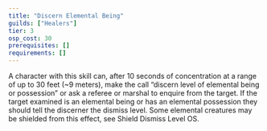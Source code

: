 ```yaml
---
title: "Discern Elemental Being"
guilds: ["Healers"]
tier: 3
osp_cost: 30
prerequisites: []
requirements: []
---
```

A character with this skill can, after 10 seconds of concentration at a range of up to 30 feet (~9 meters), make the call “discern level of elemental being or possession” or ask a referee or marshal to enquire from the target. If the target examined is an elemental being or has an elemental possession they should tell the discerner the dismiss level. Some elemental creatures may be shielded from this effect, see Shield Dismiss Level OS.